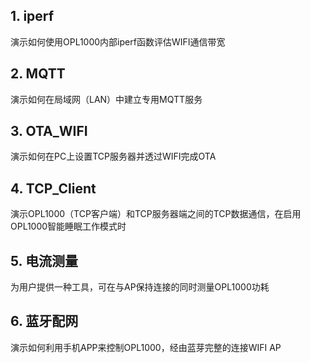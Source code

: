 ## 1. iperf  
演示如何使用OPL1000内部iperf函数评估WIFI通信带宽  

## 2. MQTT  
演示如何在局域网（LAN）中建立专用MQTT服务  

## 3. OTA_WIFI 
演示如何在PC上设置TCP服务器并透过WIFI完成OTA

## 4. TCP_Client  
演示OPL1000（TCP客户端）和TCP服务器端之间的TCP数据通信，在启用OPL1000智能睡眠工作模式时  

## 5. 电流测量  
为用户提供一种工具，可在与AP保持连接的同时测量OPL1000功耗  

## 6. 蓝牙配网  
演示如何利用手机APP来控制OPL1000，经由蓝芽完整的连接WIFI AP  
